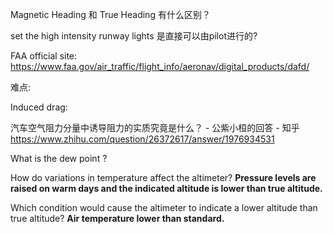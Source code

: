 Magnetic Heading 和 True Heading 有什么区别？ 

set the high intensity runway lights 是直接可以由pilot进行的?



FAA official site: https://www.faa.gov/air_traffic/flight_info/aeronav/digital_products/dafd/ 



难点:



Induced drag: 

汽车空气阻力分量中诱导阻力的实质究竟是什么？ - 公紫小桓的回答 - 知乎 https://www.zhihu.com/question/26372617/answer/1976934531 





What is the dew point ?





How do variations in temperature affect the altimeter?  **Pressure levels are raised on warm days and the indicated altitude is lower than true altitude.**



Which condition would cause the altimeter to indicate a lower altitude than true altitude? **Air temperature lower than standard.**

